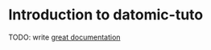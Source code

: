 # Introduction to datomic-tuto

TODO: write [great documentation](http://jacobian.org/writing/what-to-write/)
